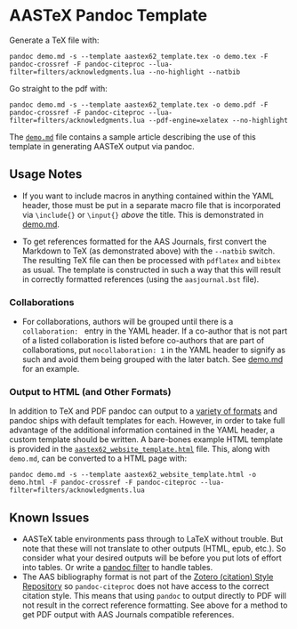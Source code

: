 # AASTeX Pandoc Template

Generate a TeX file with:

```
pandoc demo.md -s --template aastex62_template.tex -o demo.tex -F pandoc-crossref -F pandoc-citeproc --lua-filter=filters/acknowledgments.lua --no-highlight --natbib
```

Go straight to the pdf with:

```
pandoc demo.md -s --template aastex62_template.tex -o demo.pdf -F pandoc-crossref -F pandoc-citeproc --lua-filter=filters/acknowledgments.lua --pdf-engine=xelatex --no-highlight
```

The [`demo.md`](demo.md) file contains a sample article describing the use of this template in generating AASTeX output via pandoc.

## Usage Notes

* If you want to include macros in anything contained within the YAML header, those must be put in a separate macro file that is incorporated via `\include{}` or `\input{}` *above* the title. This is demonstrated in [demo.md](demo.md).

* To get references formatted for the AAS Journals, first convert the Markdown to TeX (as demonstrated above) with the `--natbib` switch. The resulting TeX file can then be processed with `pdflatex` and `bibtex` as usual. The template is constructed in such a way that this will result in correctly formatted references (using the `aasjournal.bst` file).

### Collaborations

* For collaborations, authors will be grouped until there is a `collaboration: ` entry in the YAML header. If a co-author that is not part of a listed collaboration is listed before co-authors that are part of collaborations, put `nocollaboration: 1` in the YAML header to signify as such and avoid them being grouped with the later batch. See [demo.md](demo.md) for an example.

### Output to HTML (and Other Formats)

In addition to TeX and PDF pandoc can output to a [variety of formats](https://pandoc.org/MANUAL.html#general-options) and pandoc ships with default templates for each.
However, in order to take full advantage of the additional information contained in the YAML header, a custom template should be written.
A bare-bones example HTML template is provided in the [`aastex62_website_template.html`](aastex62_website_template.html) file.
This, along with `demo.md`, can be converted to a HTML page with:

```
pandoc demo.md -s --template aastex62_website_template.html -o demo.html -F pandoc-crossref -F pandoc-citeproc --lua-filter=filters/acknowledgments.lua
```

## Known Issues

* AASTeX table environments pass through to LaTeX without trouble. But note that these will not translate to other outputs (HTML, epub, etc.). So consider what your desired outputs will be before you put lots of effort into tables. Or write a [pandoc filter](https://pandoc.org/filters.html) to handle tables.
* The AAS bibliography format is not part of the [Zotero (citation) Style Repository](https://www.zotero.org/styles) so `pandoc-citeproc` does not have access to the correct citation style. This means that using `pandoc` to output directly to PDF will not result in the correct reference formatting. See above for a method to get PDF output with AAS Journals compatible references.
